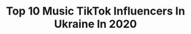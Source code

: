 ---
title: Top 10 Music TikTok Influencers In Ukraine In 2020
description: >-
  Find top music TikTok influencers in Ukraine in 2020. Most popular hashtags: #stayhome #quarantine #music #dance.
platform: TikTok
profiles:
  - username: "tik_tok_music_trends"
    fullname: >-
      Tik_tok_trends 🥺
    location: "Ukraine"
    followers: 2811
    engagement: 1702
    commentsToLikes: 0.029760
    id: cka0k6f9kl50u0i78c3gcv5rz
    verified: false
    hashtags: "#clothes, #quarantine, #vsco, #tiktokcoffee"
  - username: "classical_muz"
    fullname: >-
      Classical Music
    location: "Ukraine"
    followers: 12290
    engagement: 1251
    commentsToLikes: 0.032428
    id: cka0jzqchkezr0i78u8ngnf34
    verified: false
    hashtags: "#likemusic, #love, #organ, #lovemusic"
  - username: "djmilana"
    fullname: >-
      Dj Milana
    location: "Ukraine"
    followers: 6098
    engagement: 254
    commentsToLikes: 0.020349
    id: ckai38d0eixp30i782xlsrde1
    verified: false
    hashtags: "#makeup, #fitnessgirl, #mydog, #momsoftiktok"
  - username: "positiff_ua"
    fullname: >-
      positiff
    location: "Ukraine"
    followers: 37679
    engagement: 1379
    commentsToLikes: 0.008900
    id: ck8se8q26ipy20j78jyhxf2j7
    verified: false
    hashtags: "#2popodcast, #quarantine, #stayhome, #boredinthehouse"
  - username: "aisatsanaa1"
    fullname: >-
      Aisatsanaa
    location: "Ukraine"
    followers: 5229
    engagement: 1143
    commentsToLikes: 0.040201
    id: cka9m30ml3lsr0i7843yzmt93
    verified: false
    hashtags: "#check, #pungmobile, #solo, #punggirl"
  - username: "_bear_music_1"
    fullname: >-
      🐻BearMusic🧸
    location: "Ukraine"
    followers: 16591
    engagement: 1640
    commentsToLikes: 0.010971
    id: cka0fn95809n90i78oo1i90ym
    verified: false
    hashtags: "#2020, #ukraine, #tiktok, #1millionaudition"
  - username: "bloggersawards"
    fullname: >-
      Bloggers Awards
    location: "Ukraine"
    followers: 20787
    engagement: 118
    commentsToLikes: 0.008387
    id: cka0jynggk5qu0i78ecov54r2
    verified: false
    hashtags: "#show, #photo, #beautiful, #doit"
  - username: "kamenskux.nk"
    fullname: >-
      kamenskux
    location: "Ukraine"
    followers: 62758
    engagement: 811
    commentsToLikes: 0.001189
    id: ck8s840ckrx770j7817revbt6
    verified: false
    hashtags: "#xfactor, #xfactor2019, #potap, #music"
  - username: "lil_plex"
    fullname: >-
      lilplex
    location: "Ukraine"
    followers: 148432
    engagement: 1551
    commentsToLikes: 0.046818
    id: cka6205r8xosu0i78udwi8dpq
    verified: false
    hashtags: "#rasa, #charge3, #hotdog, #1mlikes"
  - username: "hoistale"
    fullname: >-
      𝓗𝓸𝓲𝓼𝖙𝖆𝖑𝖊
    location: "Ukraine"
    followers: 12299
    engagement: 1505
    commentsToLikes: 0.052712
    id: cka5xfvvjdtvv0i78glmm2dug
    verified: false
    hashtags: "#video, #dualshok3, #hosting, #tiktok"
---